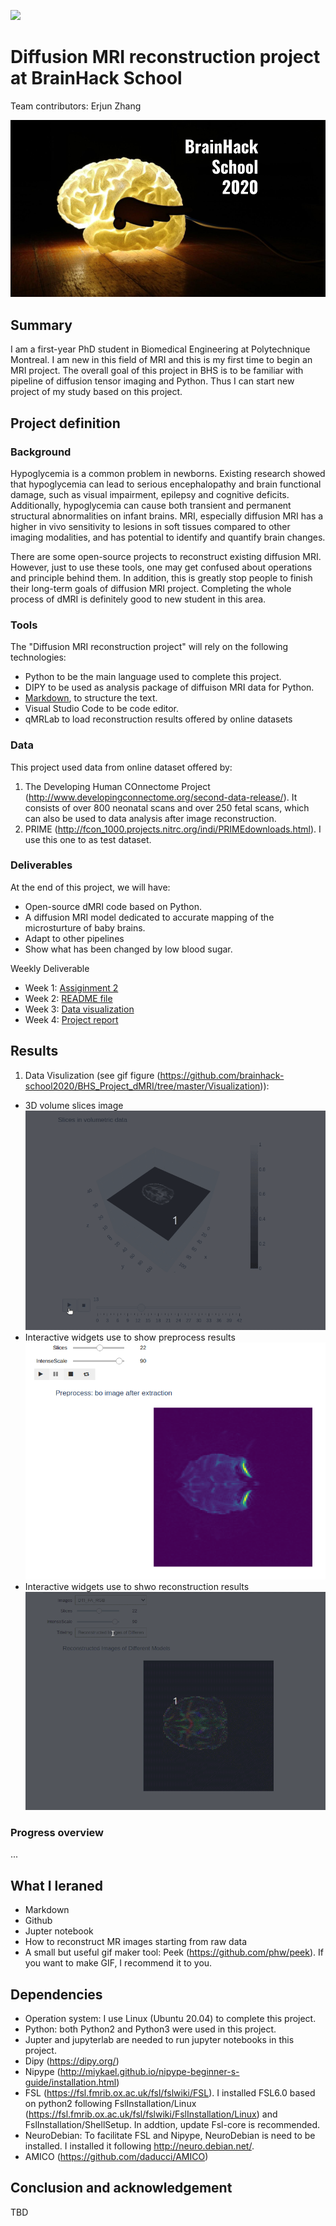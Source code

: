 [![](https://img.shields.io/badge/Visit-our%20project%20page-ff69b4)](https://school.brainhackmtl.org/project/template)

# Diffusion MRI reconstruction project at BrainHack School

Team contributors: Erjun Zhang

![BrainHack School](bhs2020.png)

## Summary 

I am a first-year PhD student in Biomedical Engineering at Polytechnique Montreal. I am new in this field of MRI and this is my first time to begin an MRI project. The overall goal of this project in BHS is to be familiar with pipeline of diffusion tensor imaging and Python. Thus I can start new project of my study based on this project.

## Project definition 

### Background

Hypoglycemia is a common problem in newborns. Existing research showed that hypoglycemia can lead to serious encephalopathy and brain functional damage, such as visual impairment, epilepsy and cognitive deficits. Additionally, hypoglycemia can cause both transient and permanent structural abnormalities on infant brains. MRI, especially diffusion MRI has a higher in vivo sensitivity to lesions in soft tissues compared to other imaging modalities, and has potential to identify and quantify brain changes.

There are some open-source projects to reconstruct existing diffusion MRI. However, just to use these tools, one may get confused about operations and principle behind them. In addition, this is greatly stop people to finish their long-term goals of diffusion MRI project. Completing the whole process of dMRI is definitely good to new student in this area.

### Tools 

The "Diffusion MRI reconstruction project" will rely on the following technologies: 
 * Python to be the main language used to complete this project.
 * DIPY to be used as analysis package of diffuison MRI data for Python.
 * [Markdown](https://guides.github.com/features/mastering-markdown/), to structure the text.
 * Visual Studio Code to be code editor.
 * qMRLab to load reconstruction results offered by online datasets



### Data 

This project used data from online dataset offered by:
1. The Developing Human COnnectome Project (http://www.developingconnectome.org/second-data-release/). It consists of over 800 neonatal scans and over 250 fetal scans, which can also be used to data analysis after image reconstruction. 
2. PRIME (http://fcon_1000.projects.nitrc.org/indi/PRIMEdownloads.html). I use this one to as test dataset.

### Deliverables

At the end of this project, we will have:
 - Open-source dMRI code based on Python.
 - A diffusion MRI model dedicated to accurate mapping of the microsturture of baby brains. 
 - Adapt to other pipelines
 - Show what has been changed by low blood sugar.
 
Weekly Deliverable
 - Week 1: [Assiginment 2](https://github.com/zhangerjun/Zhang-EJ-QLS612)
 - Week 2: [README file](https://github.com/brainhack-school2020/BHS_Project_dMRI/blob/master/README.md)
 - Week 3: [Data visualization](https://github.com/brainhack-school2020/BHS_Project_dMRI/tree/master/Visualization)
 - Week 4: [Project report]()

## Results 

1. Data Visulization (see gif figure (https://github.com/brainhack-school2020/BHS_Project_dMRI/tree/master/Visualization)):
  - 3D volume slices image 
  ![](https://github.com/brainhack-school2020/BHS_Project_dMRI/blob/master/Visualization/VolumeSlicesImg.gif)
  - Interactive widgets use to show preprocess results 
  ![](https://github.com/brainhack-school2020/BHS_Project_dMRI/blob/master/Visualization/PreprocessImg.png)
  - Interactive widgets use to shwo reconstruction results 
  ![](https://github.com/brainhack-school2020/BHS_Project_dMRI/blob/master/Visualization/ReconstructedImg.gif)
  
### Progress overview


...
## What I leraned

* Markdown
* Github
* Jupter notebook
* How to reconstruct MR images starting from raw data
* A small but useful gif maker tool: Peek (https://github.com/phw/peek). If you want to make GIF, I recommend it to you.


## Dependencies

* Operation system: I use Linux (Ubuntu 20.04) to complete this project.
* Python: both Python2 and Python3 were used in this project.
* Jupter and jupyterlab are needed to run jupyter notebooks in this project.
* Dipy (https://dipy.org/)
* Nipype (http://miykael.github.io/nipype-beginner-s-guide/installation.html)
* FSL (https://fsl.fmrib.ox.ac.uk/fsl/fslwiki/FSL). I installed FSL6.0 based on python2 following FslInstallation/Linux (https://fsl.fmrib.ox.ac.uk/fsl/fslwiki/FslInstallation/Linux) and FslInstallation/ShellSetup. In addtion, update Fsl-core is recommended.
* NeuroDebian: To facilitate FSL and Nipype, NeuroDebian is need to be installed. I installed it following http://neuro.debian.net/.
* AMICO (https://github.com/daducci/AMICO)



## Conclusion and acknowledgement

TBD
